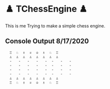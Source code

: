 # ♟️ TChessEngine ♟️
This is me Trying to make a simple chess engine.


## Console Output 8/17/2020
```
  ♖  ♘  ♗  ♕  ♔  ♗  ♘  ♖
  ♙  ♙  ♙  ♙  ♙  ♙  ♙  ♙
  -   -   -   -   -  -   -   - 
  -   -   -   -   -  -   -   - 
  -   -   -   -   -  -   -   - 
  -   -   -   -   -  -   -   - 
  ♙  ♙  ♙  ♙  ♙  ♙  ♙  ♙
  ♖  ♘  ♗  ♕  ♔  ♗  ♘  ♖
```
